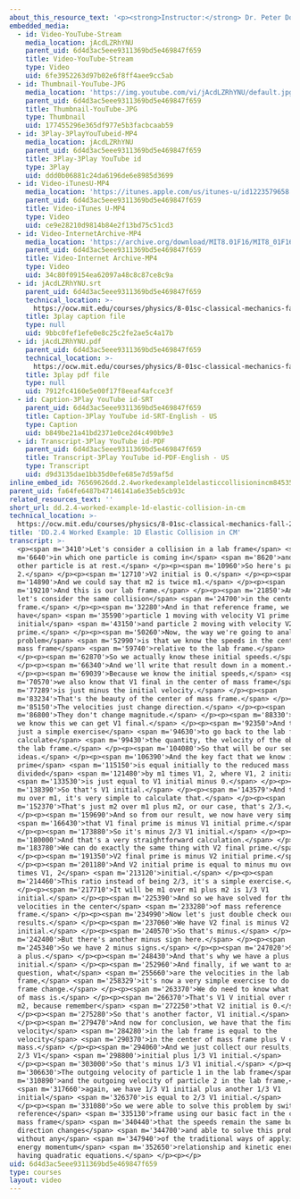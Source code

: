 ```yaml
---
about_this_resource_text: '<p><strong>Instructor:</strong> Dr. Peter Dourmashkin</p>'
embedded_media:
  - id: Video-YouTube-Stream
    media_location: jAcdLZRhYNU
    parent_uid: 6d4d3ac5eee9311369bd5e469847f659
    title: Video-YouTube-Stream
    type: Video
    uid: 6fe3952263d97b02e6f8ff4aee9cc5ab
  - id: Thumbnail-YouTube-JPG
    media_location: 'https://img.youtube.com/vi/jAcdLZRhYNU/default.jpg'
    parent_uid: 6d4d3ac5eee9311369bd5e469847f659
    title: Thumbnail-YouTube-JPG
    type: Thumbnail
    uid: 177455296e365df977e5b3facbcaab59
  - id: 3Play-3PlayYouTubeid-MP4
    media_location: jAcdLZRhYNU
    parent_uid: 6d4d3ac5eee9311369bd5e469847f659
    title: 3Play-3Play YouTube id
    type: 3Play
    uid: ddd0b06881c24da6196de6e8985d3699
  - id: Video-iTunesU-MP4
    media_location: 'https://itunes.apple.com/us/itunes-u/id1223579658'
    parent_uid: 6d4d3ac5eee9311369bd5e469847f659
    title: Video-iTunes U-MP4
    type: Video
    uid: ce9e28210d9814b84e2f13bd75c51cd3
  - id: Video-InternetArchive-MP4
    media_location: 'https://archive.org/download/MIT8.01F16/MIT8_01F16_DD_CMframe4_360p.mp4'
    parent_uid: 6d4d3ac5eee9311369bd5e469847f659
    title: Video-Internet Archive-MP4
    type: Video
    uid: 34c80f09154ea62097a48c8c87ce8c9a
  - id: jAcdLZRhYNU.srt
    parent_uid: 6d4d3ac5eee9311369bd5e469847f659
    technical_location: >-
      https://ocw.mit.edu/courses/physics/8-01sc-classical-mechanics-fall-2016/week-9-collision-theory/dd.2.4-worked-example-1d-elastic-collision-in-cm/dd.2.4-worked-example-1d-elastic-collision-in-cm/jAcdLZRhYNU.srt
    title: 3play caption file
    type: null
    uid: 9bbc0fef1efe0e8c25c2fe2ae5c4a17b
  - id: jAcdLZRhYNU.pdf
    parent_uid: 6d4d3ac5eee9311369bd5e469847f659
    technical_location: >-
      https://ocw.mit.edu/courses/physics/8-01sc-classical-mechanics-fall-2016/week-9-collision-theory/dd.2.4-worked-example-1d-elastic-collision-in-cm/dd.2.4-worked-example-1d-elastic-collision-in-cm/jAcdLZRhYNU.pdf
    title: 3play pdf file
    type: null
    uid: 7912fc4160e5e00f17f8eeaf4afcce3f
  - id: Caption-3Play YouTube id-SRT
    parent_uid: 6d4d3ac5eee9311369bd5e469847f659
    title: Caption-3Play YouTube id-SRT-English - US
    type: Caption
    uid: b849be21a41bd2371e0ce2d4c490b9e3
  - id: Transcript-3Play YouTube id-PDF
    parent_uid: 6d4d3ac5eee9311369bd5e469847f659
    title: Transcript-3Play YouTube id-PDF-English - US
    type: Transcript
    uid: d9d3135dae1bb35d0efe685e7d59af5d
inline_embed_id: 76569626dd.2.4workedexample1delasticcollisionincm84535664
parent_uid: fa64fe6487b47146141a6e35eb5cb93c
related_resources_text: ''
short_url: dd.2.4-worked-example-1d-elastic-collision-in-cm
technical_location: >-
  https://ocw.mit.edu/courses/physics/8-01sc-classical-mechanics-fall-2016/week-9-collision-theory/dd.2.4-worked-example-1d-elastic-collision-in-cm/dd.2.4-worked-example-1d-elastic-collision-in-cm
title: 'DD.2.4 Worked Example: 1D Elastic Collision in CM'
transcript: >-
  <p><span m='3410'>Let's consider a collision in a lab frame</span> <span
  m='6640'>in which one particle is coming in</span> <span m='8620'>and the
  other particle is at rest.</span> </p><p><span m='10960'>So here's particle
  2.</span> </p><p><span m='12710'>V2 initial is 0.</span> </p><p><span
  m='14890'>And we could say that m2 is twice m1.</span> </p><p><span
  m='19210'>And this is our lab frame.</span> </p><p><span m='21850'>And now
  let's consider the same collision</span> <span m='24700'>in the center of mass
  frame.</span> </p><p><span m='32280'>And in that reference frame, we
  have</span> <span m='35590'>particle 1 moving with velocity V1 prime
  initial</span> <span m='43150'>and particle 2 moving with velocity V2 initial
  prime.</span> </p><p><span m='50260'>Now, the way we're going to analyze this
  problem</span> <span m='52990'>is that we know the speeds in the center of
  mass frame</span> <span m='59740'>relative to the lab frame.</span>
  </p><p><span m='62870'>So we actually know these initial speeds.</span>
  </p><p><span m='66340'>And we'll write that result down in a moment.</span>
  </p><p><span m='69039'>Because we know the initial speeds,</span> <span
  m='70570'>we also know that V1 final in the center of mass frame</span> <span
  m='77289'>is just minus the initial velocity.</span> </p><p><span
  m='83234'>That's the beauty of the center of mass frame.</span> </p><p><span
  m='85150'>The velocities just change direction.</span> </p><p><span
  m='86800'>They don't change magnitude.</span> </p><p><span m='88330'>Because
  we know this we can get V1 final.</span> </p><p><span m='92350'>And then it's
  just a simple exercise</span> <span m='94630'>to go back to the lab frame to
  calculate</span> <span m='99430'>the quantity, the velocity of the object 1 in
  the lab frame.</span> </p><p><span m='104080'>So that will be our sequence of
  ideas.</span> </p><p><span m='106390'>And the key fact that we know is that V1
  prime</span> <span m='115150'>is equal initially to the reduced mass
  divided</span> <span m='121480'>by m1 times V1, 2, where V1, 2 initial</span>
  <span m='133530'>is just equal to V1 initial minus 0.</span> </p><p><span
  m='138390'>So that's V1 initial.</span> </p><p><span m='143579'>And the ratio,
  mu over m1, it's very simple to calculate that.</span> </p><p><span
  m='152370'>That's just m2 over m1 plus m2, or our case, that's 2/3.</span>
  </p><p><span m='159690'>And so from our result, we now have very simply</span>
  <span m='166430'>that V1 final prime is minus V1 initial prime.</span>
  </p><p><span m='173880'>So it's minus 2/3 V1 initial.</span> </p><p><span
  m='180000'>And that's a very straightforward calculation.</span> </p><p><span
  m='183780'>We can do exactly the same thing with V2 final prime.</span>
  </p><p><span m='191350'>V2 final prime is minus V2 initial prime.</span>
  </p><p><span m='201180'>And V2 initial prime is equal to minus mu over m2
  times V1, 2</span> <span m='213120'>initial.</span> </p><p><span
  m='214460'>This ratio instead of being 2/3, it's a simple exercise.</span>
  </p><p><span m='217710'>It will be m1 over m1 plus m2 is 1/3 V1
  initial.</span> </p><p><span m='225390'>And so we have solved for the final
  velocities in the center</span> <span m='233280'>of mass reference
  frame.</span> </p><p><span m='234990'>Now let's just double check our
  results.</span> </p><p><span m='237060'>We have V2 final is minus V2
  initial.</span> </p><p><span m='240570'>So that's minus.</span> </p><p><span
  m='242400'>But there's another minus sign here.</span> </p><p><span
  m='245340'>So we have 2 minus signs.</span> </p><p><span m='247020'>So that's
  a plus.</span> </p><p><span m='248430'>And that's why we have a plus 1/3 V1
  initial.</span> </p><p><span m='252960'>And finally, if we want to ask the
  question, what</span> <span m='255660'>are the velocities in the lab
  frame,</span> <span m='258329'>it's now a very simple exercise to do reference
  frame change.</span> </p><p><span m='263370'>We do need to know what V center
  of mass is.</span> </p><p><span m='266370'>That's V1 V initial over m1 plus
  m2, because remember</span> <span m='272250'>that V2 initial is 0.</span>
  </p><p><span m='275280'>So that's another factor, V1 initial.</span>
  </p><p><span m='279470'>And now for conclusion, we have that the final
  velocity</span> <span m='284280'>in the lab frame is equal to the
  velocity</span> <span m='290370'>in the center of mass frame plus V center of
  mass.</span> </p><p><span m='294060'>And we just collect our results, minus
  2/3 V1</span> <span m='298800'>initial plus 1/3 V1 initial.</span>
  </p><p><span m='303000'>So that's minus 1/3 V1 initial.</span> </p><p><span
  m='306630'>The outgoing velocity of particle 1 in the lab frame</span> <span
  m='310890'>and the outgoing velocity of particle 2 in the lab frame,</span>
  <span m='317660'>again, we have 1/3 V1 initial plus another 1/3 V1
  initial</span> <span m='326370'>is equal to 2/3 V1 initial.</span>
  </p><p><span m='331080'>So we were able to solve this problem by switching
  reference</span> <span m='335130'>frame using our basic fact in the center of
  mass frame</span> <span m='340440'>that the speeds remain the same but the
  direction changes</span> <span m='344700'>and able to solve this problem
  without any</span> <span m='347940'>of the traditional ways of applying the
  energy momentum</span> <span m='352650'>relationship and kinetic energy or
  having quadratic equations.</span> </p><p></p>
uid: 6d4d3ac5eee9311369bd5e469847f659
type: courses
layout: video
---
```

